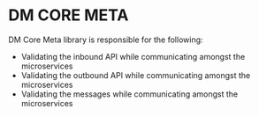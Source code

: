 # DM CORE META

DM Core Meta library is responsible for the following:

- Validating the inbound API while communicating amongst the microservices
- Validating the outbound API while communicating amongst the microservices
- Validating the messages while communicating amongst the microservices
